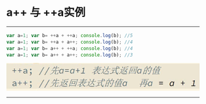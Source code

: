 # a++ 与 ++a实例

---



```javascript
var a=1; var b= ++a + ++a; console.log(b); //5
var a=1; var b= ++a + a++; console.log(b); //4
var a=1; var b= a++ + ++a; console.log(b); //4
var a=1; var b= a++ + a++; console.log(b); //3
```

![1550232535928](images/1550232535928.png)



---


